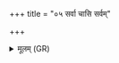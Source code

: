 +++
title = "०५ सर्वा चासि सर्वम्"

+++
<details><summary>मूलम् (GR)</summary>

सर्वा चासि सर्वं च त इदं  
तस्यास् ते विश्वं च विश्वे च देवा इति मुखे ।  
ताभ्यां ते विधेयं ताभ्यां ते नमस्  
ताभ्यां नो मृड ताभ्यां नो ऽधि ब्रूहि ताभ्यां नो ऽभि जिघ्र ।  
मातेव पुत्रं पितेव सूनुम्  
अयं ते अस्मि तं मा मुमुग्धि ग्राह्या  
बन्धेभ्यो विमदन् नयेमम् ॥
</details>